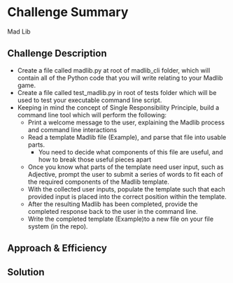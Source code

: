 # Challenge Summary
Mad Lib 

## Challenge Description
- Create a file called madlib.py at root of madlib_cli folder, which will contain all of the Python code that you will write relating to your Madlib game.
- Create a file called test_madlib.py in root of tests folder which will be used to test your executable command line script.
- Keeping in mind the concept of Single Responsibility Principle, build a command line tool which will perform the following:
  - Print a welcome message to the user, explaining the Madlib process and command line interactions
  - Read a template Madlib file (Example), and parse that file into usable parts.
    - You need to decide what components of this file are useful, and how to break those useful pieces apart
  - Once you know what parts of the template need user input, such as Adjective, prompt the user to submit a series of words to fit each of the required components of the Madlib template.
  - With the collected user inputs, populate the template such that each provided input is placed into the correct position within the template.
  - After the resulting Madlib has been completed, provide the completed response back to the user in the command line.
  - Write the completed template (Example)to a new file on your file system (in the repo).

## Approach & Efficiency
<!-- What approach did you take? Why? What is the Big O space/time for this approach? -->

## Solution
<!-- Embedded whiteboard image -->